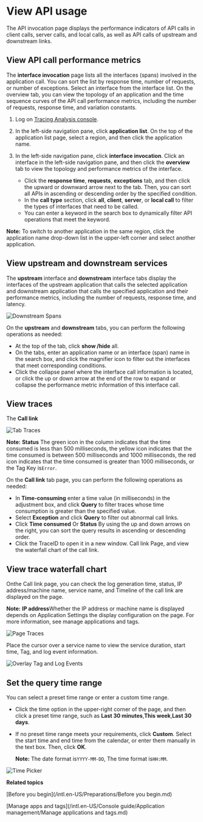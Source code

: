 # View API usage

The API invocation page displays the performance indicators of API calls in client calls, server calls, and local calls, as well as API calls of upstream and downstream links.

## View API call performance metrics

The **interface invocation** page lists all the interfaces \(spans\) involved in the application call. You can sort the list by response time, number of requests, or number of exceptions. Select an interface from the interface list. On the overview tab, you can view the topology of an application and the time sequence curves of the API call performance metrics, including the number of requests, response time, and variation constants.

1.  Log on [Tracing Analysis console](https://tracing-sg.console.aliyun.com/).

2.  In the left-side navigation pane, click **application list**. On the top of the application list page, select a region, and then click the application name.

3.  In the left-side navigation pane, click **interface invocation**. Click an interface in the left-side navigation pane, and then click the **overview** tab to view the topology and performance metrics of the interface.

    -   Click the **response time**, **requests**, **exceptions** tab, and then click the upward or downward arrow next to the tab. Then, you can sort all APIs in ascending or descending order by the specified condition.
    -   In the **call type** section, click **all**, **client**, **server**, or **local call** to filter the types of interfaces that need to be called.
    -   You can enter a keyword in the search box to dynamically filter API operations that meet the keyword.

**Note:** To switch to another application in the same region, click the application name drop-down list in the upper-left corner and select another application.

## View upstream and downstream services

The **upstream** interface and **downstream** interface tabs display the interfaces of the upstream application that calls the selected application and downstream application that calls the specified application and their performance metrics, including the number of requests, response time, and latency.

![Downstream Spans](../images/p53842.png " Downstream link  tab")

On the **upstream** and **downstream** tabs, you can perform the following operations as needed:

-   At the top of the tab, click **show /hide** all.
-   On the tabs, enter an application name or an interface \(span\) name in the search box, and click the magnifier icon to filter out the interfaces that meet corresponding conditions.
-   Click the collapse panel where the interface call information is located, or click the up or down arrow at the end of the row to expand or collapse the performance metric information of this interface call.

## View traces

The **Call link**

![Tab Traces](../images/p53826.png "Trace tab")

**Note:** **Status** The green icon in the column indicates that the time consumed is less than 500 milliseconds, the yellow icon indicates that the time consumed is between 500 milliseconds and 1000 milliseconds, the red icon indicates that the time consumed is greater than 1000 milliseconds, or the Tag Key is`Error`.

On the **Call link** tab page, you can perform the following operations as needed:

-   In **Time-consuming** enter a time value \(in milliseconds\) in the adjustment box, and click **Query** to filter traces whose time consumption is greater than the specified value.
-   Select **Exception** and click **Query** to filter out abnormal call links.
-   Click **Time consumed** Or **Status** By using the up and down arrows on the right, you can sort the query results in ascending or descending order.
-   Click the TraceID to open it in a new window. Call link Page, and view the waterfall chart of the call link.

## View trace waterfall chart

Onthe Call link page, you can check the log generation time, status, IP address/machine name, service name, and Timeline of the call link are displayed on the page.

**Note:** **IP address**Whether the IP address or machine name is displayed depends on Application Settings the display configuration on the page. For more information, see manage applications and tags.

![Page Traces](../images/p53827.png "Trace page")

Place the cursor over a service name to view the service duration, start time, Tag, and log event information.

![Overlay Tag and Log Events](https://static-aliyun-doc.oss-accelerate.aliyuncs.com/assets/img/en-US/3806359851/p53828.png)

## Set the query time range

You can select a preset time range or enter a custom time range.

-   Click the time option in the upper-right corner of the page, and then click a preset time range, such as **Last 30 minutes**,**This week**,**Last 30 days**.
-   If no preset time range meets your requirements, click **Custom**. Select the start time and end time from the calendar, or enter them manually in the text box. Then, click **OK**.

    **Note:** The date format is`YYYY-MM-DD`, The time format is`HH:MM`.


![Time Picker](../images/p53830.png "Query time range selector")

**Related topics**  


[Before you begin](/intl.en-US/Preparations/Before you begin.md)

[Manage apps and tags](/intl.en-US/Console guide/Application management/Manage applications and tags.md)


